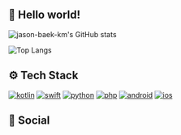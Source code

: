<!-- 
### Hi there 👋

**jason-baek-km/jason-baek-km** is a ✨ _special_ ✨ repository because its `README.md` (this file) appears on your GitHub profile.

Here are some ideas to get you started:

- 🔭 I’m currently working on ...
- 🌱 I’m currently learning ...
- 👯 I’m looking to collaborate on ...
- 🤔 I’m looking for help with ...
- 💬 Ask me about ...
- 📫 How to reach me: ...
- 😄 Pronouns: ...
- ⚡ Fun fact: ...
-->


## 👾 Hello world!

![jason-baek-km's GitHub stats](https://github-readme-stats.vercel.app/api?username=jason-baek-km&hide=issues,contribs&show_icons=true)

![Top Langs](https://github-readme-stats.vercel.app/api/top-langs/?username=jason-baek-km&layout=compact&exclude_repo=cliearl.github.io)

## ⚙️ Tech Stack

[![kotlin](https://img.shields.io/badge/Kotlin-0095D5?style=flat&logo=kotlin&logoColor=white)](https://kotlinlang.org/)
[![swift](https://img.shields.io/badge/Swift-FA7343?style=flat&logo=swift&logoColor=white)](https://developer.apple.com/swift/)
[![python](https://img.shields.io/badge/Python-3776AB?style=flat&logo=python&logoColor=white)](https://www.python.org/)
[![php](https://img.shields.io/badge/PHP-777BB4?style=flat&logo=php&logoColor=white)]()
[![android](https://img.shields.io/badge/Android-3DDC84?style=flat&logo=android&logoColor=white)](https://developer.android.com/)
[![ios](https://img.shields.io/badge/iOS-000000?style=flat&logo=apple&logoColor=white)](https://www.apple.com/ios/)

## 💬 Social

